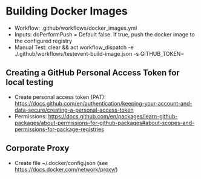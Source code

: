 # Building Docker Images

- Workflow: .github/workflows/docker_images.yml
- Inputs: doPerformPush = Default false. If true, push the docker image to the configured registry
- Manual Test: clear && act workflow_dispatch -e ./.github/workflows/testevent-build-image.json -s GITHUB_TOKEN=<PAT>

## Creating a GitHub Personal Access Token for local testing
- Create personal access token (PAT): https://docs.github.com/en/authentication/keeping-your-account-and-data-secure/creating-a-personal-access-token
- Permissions: https://docs.github.com/en/packages/learn-github-packages/about-permissions-for-github-packages#about-scopes-and-permissions-for-package-registries

## Corporate Proxy
- Create file ~/.docker/config.json (see https://docs.docker.com/network/proxy/)
